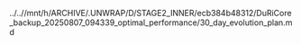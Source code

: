 ../..//mnt/h/ARCHIVE/.UNWRAP/D/STAGE2_INNER/ecb384b48312/DuRiCore_backup_20250807_094339_optimal_performance/30_day_evolution_plan.md